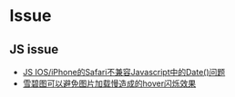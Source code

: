 # Issue

## JS issue

* [JS IOS/iPhone的Safari不兼容Javascript中的Date()问题](https://stackoverflow.com/questions/13363673/javascript-date-is-invalid-on-ios) 
* [雪碧图可以避免图片加载慢造成的hover闪烁效果](https://stackoverflow.com/questions/39709012/images-so-slow-they-do-not-appear-on-page-when-document-finishes-loading)